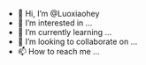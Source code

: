 - 👋 Hi, I’m @Luoxiaohey
- 👀 I’m interested in ...
- 🌱 I’m currently learning ...
- 💞️ I’m looking to collaborate on ...
- 📫 How to reach me ...

<!---
Luoxiaohey/Luoxiaohey is a ✨ special ✨ repository because its `README.md` (this file) appears on your GitHub profile.
You can click the Preview link to take a look at your changes.
--->
